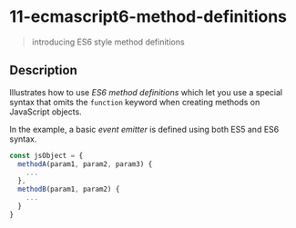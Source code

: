 # 11-ecmascript6-method-definitions
> introducing ES6 style method definitions

## Description
Illustrates how to use *ES6 method definitions* which let you use a special syntax that omits the `function` keyword when creating methods on JavaScript objects.

In the example, a basic *event emitter* is defined using both ES5 and ES6 syntax.

```javascript
const jsObject = {
  methodA(param1, param2, param3) {
    ...
  },
  methodB(param1, param2) {
    ...
  }
}

```